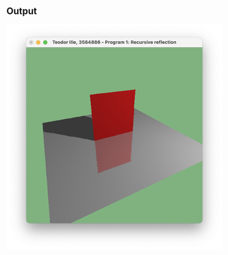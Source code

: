 ## Output
![](https://github.com/TeoIlie/COMP390-Computer-Graphics/blob/main/TME4_Program2/Program2.png)
